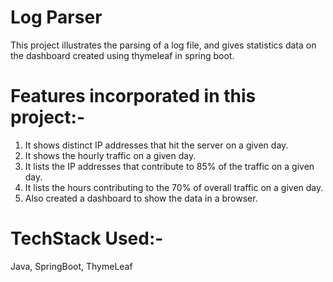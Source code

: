 # Log Parser
This project illustrates the parsing of a log file, and gives statistics data on the dashboard created using thymeleaf in spring boot.

# Features incorporated in this project:-
1. It shows distinct IP addresses that hit the server on a given day.
2. It shows the hourly traffic on a given day.
3. It lists the IP addresses that contribute to 85% of the traffic on a given day.
4. It lists the hours contributing to the 70% of overall traffic on a given day.
5. Also created a dashboard to show the data in a browser.

# TechStack Used:-
Java, SpringBoot, ThymeLeaf




